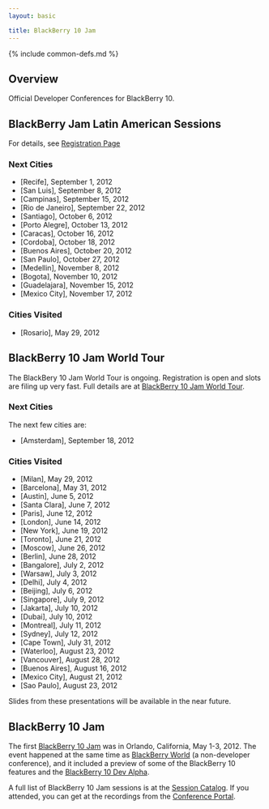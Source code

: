 ```yaml
---
layout: basic

title: BlackBerry 10 Jam
---
```

{% include common-defs.md %}

## Overview

Official Developer Conferences for BlackBerry 10.

## BlackBerry Jam Latin American Sessions

For details, see [Registration Page](http://blackberryjamsessions.com/registre-se/)

### Next Cities

* [Recife], September 1, 2012
* [San Luis], September 8, 2012
* [Campinas], September 15, 2012
* [Rio de Janeiro], September 22, 2012
* [Santiago], October 6, 2012
* [Porto Alegre], October 13, 2012
* [Caracas], October 16, 2012
* [Cordoba], October 18, 2012
* [Buenos Aires], October 20, 2012
* [San Paulo], October 27, 2012
* [Medellin], November 8, 2012
* [Bogota], November 10, 2012
* [Guadelajara], November 15, 2012
* [Mexico City], November 17, 2012

### Cities Visited

* [Rosario], May 29, 2012

## BlackBerry 10 Jam World Tour

The BlackBery 10 Jam World Tour is ongoing.  Registration is open and slots are filing up very fast.
Full details are at [BlackBerry 10 Jam World Tour](http://www.blackberryjamworldtour.com/).

### Next Cities

The next few cities are:
* [Amsterdam], September 18, 2012

### Cities Visited

* [Milan], May 29, 2012
* [Barcelona], May 31, 2012
* [Austin], June 5, 2012
* [Santa Clara], June 7, 2012
* [Paris], June 12, 2012
* [London], June 14, 2012
* [New York], June 19, 2012
* [Toronto], June 21, 2012
* [Moscow], June 26, 2012
* [Berlin], June 28, 2012
* [Bangalore], July 2, 2012
* [Warsaw], July 3, 2012
* [Delhi], July 4, 2012
* [Beijing], July 6, 2012
* [Singapore], July 9, 2012
* [Jakarta], July 10, 2012
* [Dubai], July 10, 2012
* [Montreal], July 11, 2012
* [Sydney], July 12, 2012
* [Cape Town], July 31, 2012
* [Waterloo], August 23, 2012
* [Vancouver], August 28, 2012
* [Buenos Aires], August 16, 2012
* [Mexico City], August 21, 2012
* [Sao Paulo], August 23, 2012

Slides from these presentations will be available in the near future.

## BlackBerry 10 Jam

The first [BlackBerry 10 Jam](http://www.blackberryjamconference.com/) was in Orlando, California, May 1-3, 2012.
The event happened at the same time as [BlackBerry World](http://www.blackberryworld.com/) (a non-developer conference),
and it included a preview of some of the BlackBerry 10 features and the [BlackBerry 10 Dev Alpha](http://devblog.blackberry.com/2012/05/what-is-blackberry-10-dev-alpha/).

A full list of BlackBerry 10 Jam sessions is at the
[Session Catalog](https://bbworld.blackberryconferences.net/2012/scheduler/newCatalog.do).
If you attended, you can get at the recordings
from the [Conference Portal](https://bbworld.blackberryconferences.net/2012/portal/myPortal.ww).

